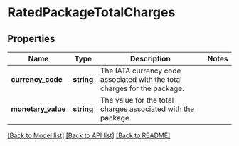 # RatedPackageTotalCharges

## Properties
Name | Type | Description | Notes
------------ | ------------- | ------------- | -------------
**currency_code** | **string** | The IATA currency code associated with the total charges for the package. | 
**monetary_value** | **string** | The value for the total charges associated with the package. | 

[[Back to Model list]](../../README.md#documentation-for-models) [[Back to API list]](../../README.md#documentation-for-api-endpoints) [[Back to README]](../../README.md)

